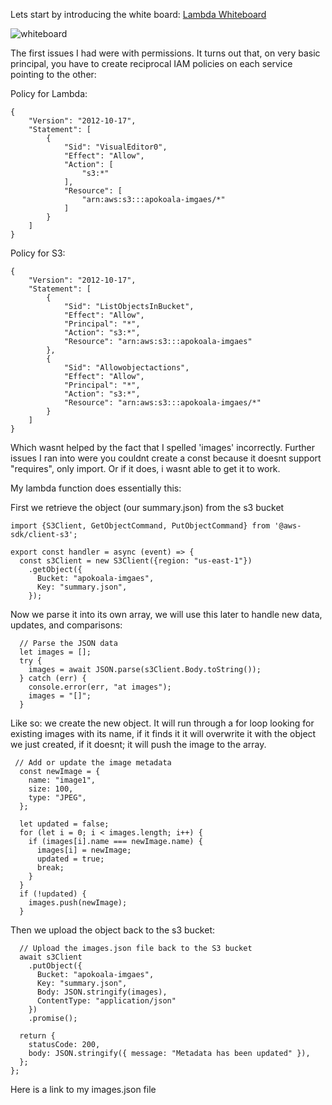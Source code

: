 Lets start by introducing the white board:
[Lambda Whiteboard](https://www.figma.com/file/JJdOci5n2cVJTGOVsPCSG5/Untitled?node-id=1%3A228&t=n2ra6PyVpL1KEmKm-1)

![whiteboard](https://ibb.co/bvH9CFC)

The first issues I had were with permissions. It turns out that, on very basic principal, you have to create reciprocal IAM policies on each service pointing to the other:

Policy for Lambda:
```
{
    "Version": "2012-10-17",
    "Statement": [
        {
            "Sid": "VisualEditor0",
            "Effect": "Allow",
            "Action": [
                "s3:*"
            ],
            "Resource": [
                "arn:aws:s3:::apokoala-imgaes/*"
            ]
        }
    ]
}
```

Policy for S3:
```
{
    "Version": "2012-10-17",
    "Statement": [
        {
            "Sid": "ListObjectsInBucket",
            "Effect": "Allow",
            "Principal": "*",
            "Action": "s3:*",
            "Resource": "arn:aws:s3:::apokoala-imgaes"
        },
        {
            "Sid": "Allowobjectactions",
            "Effect": "Allow",
            "Principal": "*",
            "Action": "s3:*",
            "Resource": "arn:aws:s3:::apokoala-imgaes/*"
        }
    ]
}
```

Which wasnt helped by the fact that I spelled 'images' incorrectly. Further issues I ran into were you couldnt create a const because it doesnt support "requires", only import. Or if it does, i wasnt able to get it to work.

My lambda function does essentially this:

First we retrieve the object (our summary.json) from the s3 bucket

```
import {S3Client, GetObjectCommand, PutObjectCommand} from '@aws-sdk/client-s3';

export const handler = async (event) => {
  const s3Client = new S3Client({region: "us-east-1"})
    .getObject({
      Bucket: "apokoala-imgaes",
      Key: "summary.json",
    });

```
Now we parse it into its own array, we will use this later to handle new data, updates, and comparisons:

```
  // Parse the JSON data
  let images = [];
  try {
    images = await JSON.parse(s3Client.Body.toString());
  } catch (err) {
    console.error(err, "at images");
    images = "[]";
  }
```
Like so:
we create the new object. It will run through a for loop looking for existing images with its name, if it finds it it will overwrite it with the object we just created, if it doesnt; it will push the image to the array.

```
 // Add or update the image metadata
  const newImage = {
    name: "image1",
    size: 100,
    type: "JPEG",
  };

  let updated = false;
  for (let i = 0; i < images.length; i++) {
    if (images[i].name === newImage.name) {
      images[i] = newImage;
      updated = true;
      break;
    }
  }
  if (!updated) {
    images.push(newImage);
  }
```
Then we upload the object back to the s3 bucket:
```
  // Upload the images.json file back to the S3 bucket
  await s3Client
    .putObject({
      Bucket: "apokoala-imgaes",
      Key: "summary.json",
      Body: JSON.stringify(images),
      ContentType: "application/json"
    })
    .promise();

  return {
    statusCode: 200,
    body: JSON.stringify({ message: "Metadata has been updated" }),
  };
};
```

Here is a link to my images.json file

